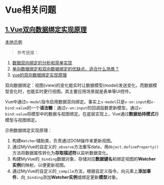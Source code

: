 # Vue相关问题

## [1.Vue双向数据绑定实现原理](#databinding)
[本地示例](./examples/vuerelated/databinding.html)  
>参考链接：
1. [数据双向绑定的分析和简单实现](https://zhuanlan.zhihu.com/p/25464162)
2. [单向数据绑定和双向数据绑定的优缺点，适合什么场景？](https://www.zhihu.com/question/49964363/answer/136022879)
2. [vue的双向数据绑定实现原理](https://www.cnblogs.com/xyyt/p/8997490.html)

双向数据绑定：视图(view)的变化能实时让数据模型(model)发送变化，而数据模型变化时，也能实时更行视图。其主要应用场景就是表单等UI控件。

Vue中通过`v-model`指令启用数据双向绑定。事实上`v-model`只是`v-on:input`和`v-bind:value`的一个**语法糖**：通过`v-on:input`的回调函数更新模型，通过`v-bind:value`将模型中的数据与视图绑定。在底层实现上，Vue通过**数据劫持模式**将模型与视图绑定。

示例数据绑定实现原理：
1. 构建`Watcher`辅助类，负责通过DOM操作来更新视图。
2. 通过MyVue的自定义的`_observe`方法重写data，用`Object.defineProperty()`方法将数据属性转化为**存取描述符**以监听数据变化。
3. 构建MyVue的`_binding`数据对象，存储对应**数据键名**和绑定视图的**Watcher实例**的映射，以便更新视图。
4. 通过MyVue的自定义的`_compile`方法，根据自定义指令，向元素上**添加事件**、向`_binding`添加**Watcher实例**或绑定更新**模型**对象。
